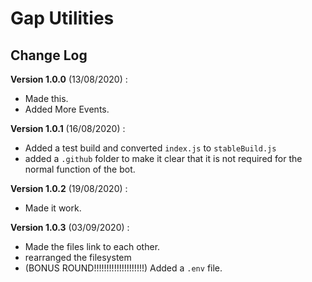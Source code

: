 # Gap Utilities

## Change Log

**Version 1.0.0** (13/08/2020) :

* Made this.
* Added More Events.

**Version 1.0.1** (16/08/2020) :

* Added a test build and converted `index.js` to `stableBuild.js`
* added a `.github` folder to make it clear that it is not required for the normal function of the bot.

**Version 1.0.2** (19/08/2020) :

* Made it work.

**Version 1.0.3** (03/09/2020) :

- Made the files link to each other.
- rearranged the filesystem
- (BONUS ROUND!!!!!!!!!!!!!!!!!!!!) Added a `.env` file.

